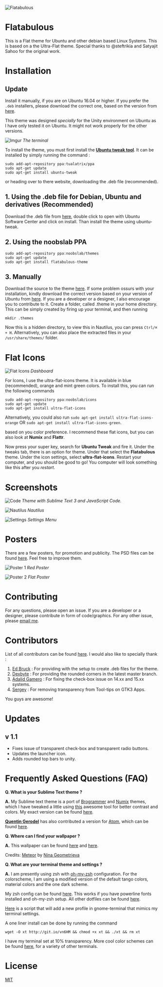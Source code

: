 ![Flatabulous](http://i.imgur.com/6UciOOK.png)

# Flatabulous

This is a Flat theme for Ubuntu and other debian based Linux Systems.  This is based on a the Ultra-Flat theme. Special thanks to @steftrikia and Satyajit Sahoo for the original work.

# Installation

## Update
Install it manually, if you are on Ubuntu 16.04 or higher. If you prefer the `.deb` installers, please download the correct one, based on the version from [here](https://github.com/anmoljagetia/Flatabulous/releases).


This theme was designed *specially* for the Unity environment on Ubuntu as I have only tested it on Ubuntu. It might not work properly for the other versions.

![Imgur](http://i.imgur.com/M5yxggQ.png?1)
*The terminal*

To install the theme, you must first install the [**Ubuntu tweak tool**](http://ubuntu-tweak.com/). It can be installed by simply running the command :

```
sudo add-apt-repository ppa:tualatrix/ppa
sudo apt-get update
sudo apt-get install ubuntu-tweak
```

or heading over to there website, downloading the .deb file (recommended).

## 1. Using the .deb file for Debian, Ubuntu and derivatives (Recommended)

Download the .deb file from [here](https://github.com/anmoljagetia/Flatabulous/releases/latest), double click to open with Ubuntu Software Center and click on install. Than install the theme using ubuntu-tweak.


## 2. Using the noobslab PPA

```
sudo add-apt-repository ppa:noobslab/themes
sudo apt-get update
sudo apt-get install flatabulous-theme
```

## 3. Manually

Download the source to the theme [here](https://github.com/anmoljagetia/Flatabulous/archive/master.zip). If some problem ossurs with your installation, kindly download the correct version based on your version of Ubuntu from [here](https://github.com/anmoljagetia/Flatabulous/releases). If you are a developer or a designer, I also encourage you to contribute to it. Create a folder, called .theme in your home directory. This can be simply created by firing up your terminal, and then running

`mkdir .themes`

Now this is a hidden directory, to view this in Nautilus, you can press `Ctrl/⌘ + H`. Alternatively, you can also place the extracted files in your `/usr/share/themes/` folder.

# Flat Icons

![Flat Icons](http://i.imgur.com/80qCZGQ.png)
*Dashboard*

For Icons, I use the ultra-flat-icons theme. It is available in blue (recommended), orange and mint green colors. To install this, you can run the following commands


```
sudo add-apt-repository ppa:noobslab/icons
sudo apt-get update
sudo apt-get install ultra-flat-icons
```

Alternatively, you could also run `sudo apt-get install ultra-flat-icons-orange` OR `sudo apt-get install ultra-flat-icons-green`.

based on you color preference. I recommend these flat icons, but you can also look at **Numix** and **Flattr**.

Now press your super key, search for **Ubuntu Tweak** and fire it. Under the tweaks tab, there is an option for theme. Under that select the **Flatabulous** theme. Under the icon settings, select **ultra-flat-icons**. Restart your computer, and you should be good to go! You computer will look something like this after you *restart*.


# Screenshots

![Code](http://i.imgur.com/AspVFn7.png?1)
*Theme with Sublime Text 3 and JavaScript Code.*


![Nautilus](http://i.imgur.com/yXB6VSa.png?1)
*Nautilus*

![Settings](http://i.imgur.com/TKTe3Mn.png?1)
*Settings Menu*


# Posters

There are a few posters, for promotion and publicity. The PSD files can be found [here](https://github.com/anmoljagetia/Flatabulous/tree/master/preview/PSD). Feel free to improve them.

![Poster 1](http://i.imgur.com/0SZrre3.png)
*Red Poster*

![Poster 2](http://i.imgur.com/tv3II6s.png)
*Flat Poster*

# Contributing

For any questions, please open an issue. If you are a developer or a designer, please contribute in form of code/graphics. For any other issue, please [email me](mailto:hello@anmoljagetia.me).

# Contributors

List of all contributors can be found [here](https://github.com/anmoljagetia/Flatabulous/graphs/contributors). I would also like to specially thank :

1. [Ed Bruck](https://github.com/ebruck) : For providing with the setup to create .deb files for the theme.
2. [Dexbyte](https://github.com/dexbyte) : For providing the rounded corners in the latest master branch.
3. [Adalid Gamero](https://github.com/gamerox) : For fixing the check-box issue on 14.xx and 15.xx systems.
4. [Sergey](https://github.com/Defman21) : For removing transparency from Tool-tips on GTK3 Apps.

You guys are awesome!

# Updates

## v 1.1
* Fixes issue of transparent check-box and transparent radio buttons.
* Updates the launcher icon.
* Adds rounded top bars to unity.

# Frequently Asked Questions (FAQ)
**Q. What is your Sublime Text theme ?**

**A.** My Sublime text theme is a port of [Brogrammer](https://github.com/kenwheeler/brogrammer-theme) and [Numix](https://github.com/nauzethc/sublime-text-numix) themes, which I have tweaked a little using [this](http://tmtheme-editor.herokuapp.com/) awesome tool for better contrast and colors. My exact version can be found [here](https://github.com/anmoljagetia/dotfiles/blob/master/sublime/anmol.tmTheme).

[**Quentin Gerodel**](https://github.com/Swizz540) has also contributed a version for [Atom](https://atom.io), which can be found [here](https://github.com/Swizz540/atom-anmol-syntax).

**Q. Where can I find your wallpaper ?**

**A.** This wallpaper can be found [here](http://imgur.com/nrbzQMa) and [here](https://drive.google.com/a/media.net/file/d/0B4nzxp4u7hzvVXJVeTZoY3dhSEE/view).

Credits: [Meteor](https://dribbble.com/shots/1355879-Meteor-Wallpaper) by [Nina Geometrieva](https://dribbble.com/ni)

**Q. What are your terminal theme and settings ?**

**A.** I am presently using zsh with [oh-my-zsh](https://github.com/robbyrussell/oh-my-zsh) configuration. For the colorscheme, I am using a modified version of the default tango colors, material colors and the one dark scheme.

My zsh config can be found [here](https://github.com/anmoljagetia/dotfiles/blob/master/zsh/custom/themes/anmol.zsh-theme). This works if  you have powerline fonts installed and oh-my-zsh setup. All other dotfiles can be found [here](https://github.com/anmoljagetia/dotfiles).

[Here](https://gist.github.com/anmoljagetia/780945d542a27c6cf6e8) is a script that will add a new profile in gnome-terminal that mimics my terminal settings.

A one liner install can be done by running the command

```
wget -O xt http://git.io/vn6HM && chmod +x xt && ./xt && rm xt
```

I have my terminal set at 10% transparency. More cool color schemes can be found [here](https://terminal.sexy), for a variety of other terminals.

# License

[MIT](http://anmoljagetia.mit-license.org/)
